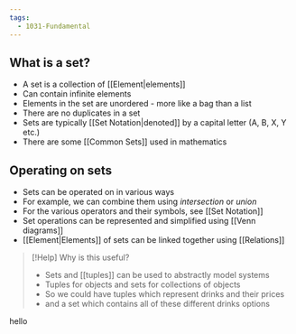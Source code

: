```yaml
---
tags:
  - 1031-Fundamental
---
```

## What is a set?

- A set is a collection of [[Element|elements]]
- Can contain infinite elements
- Elements in the set are unordered - more like a bag than a list
- There are no duplicates in a set
- Sets are typically [[Set Notation|denoted]] by a capital letter (A, B, X, Y etc.)
- There are some [[Common Sets]] used in mathematics
## Operating on sets

- Sets can be operated on in various ways
- For example, we can combine them using *intersection* or *union*
- For the various operators and their symbols, see [[Set Notation]]
- Set operations can be represented and simplified using [[Venn diagrams]]
- [[Element|Elements]] of sets can be linked together using [[Relations]]

> [!Help] Why is this useful?
> - Sets and [[tuples]] can be used to abstractly model systems
> - Tuples for objects and sets for collections of objects
> - So we could have tuples which represent drinks and their prices
> - and a set which contains all of these different drinks options

hello 